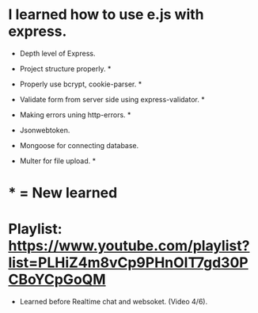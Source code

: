 # I learned how to use e.js with express. 
- Depth level of Express.
 
- Project structure properly. *
- Properly use bcrypt, cookie-parser. *
- Validate form from server side using express-validator. *
- Making errors uning http-errors. *
- Jsonwebtoken.
- Mongoose for connecting database.
- Multer for file upload. *

# * = New learned

# Playlist: https://www.youtube.com/playlist?list=PLHiZ4m8vCp9PHnOIT7gd30PCBoYCpGoQM
- Learned before Realtime chat and websoket. (Video 4/6).

